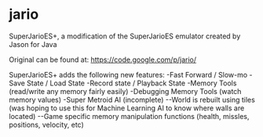 # jario
SuperJarioES+, a modification of the SuperJarioES emulator created by Jason for Java

Original can be found at: https://code.google.com/p/jario/

SuperJarioES+ adds the following new features:
-Fast Forward / Slow-mo
-Save State / Load State
-Record state / Playback State 
-Memory Tools (read/write any memory fairly easily)
-Debugging Memory Tools (watch memory values)
-Super Metroid AI (incomplete) 
--World is rebuilt using tiles (was hoping to use this for Machine Learning AI to know where walls are located)
--Game specific memory manipulation functions (health, missles, positions, velocity, etc)
